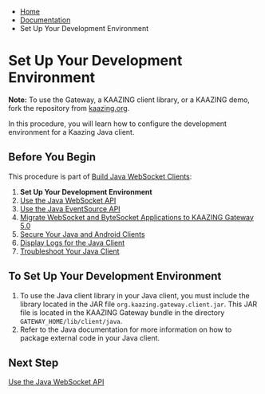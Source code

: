 -   [Home](../../index.md)
-   [Documentation](../index.md)
-   Set Up Your Development Environment

Set Up Your Development Environment
===================================

**Note:** To use the Gateway, a KAAZING client library, or a KAAZING demo, fork the repository from [kaazing.org](http://kaazing.org).

In this procedure, you will learn how to configure the development environment for a Kaazing Java client.

Before You Begin
----------------

This procedure is part of [Build Java WebSocket Clients](o_dev_java.md):

1.  **Set Up Your Development Environment**
2.  [Use the Java WebSocket API](p_dev_java_websocket.md)
3.  [Use the Java EventSource API](p_dev_java_eventsource.md)
4.  [Migrate WebSocket and ByteSocket Applications to KAAZING Gateway 5.0](p_dev_java_migrate.md)
5.  [Secure Your Java and Android Clients](p_dev_java_secure.md)
6.  [Display Logs for the Java Client](p_dev_java_logging.md)
7.  [Troubleshoot Your Java Client](p_dev_java_tshoot.md)

To Set Up Your Development Environment
--------------------------------------

1.  To use the Java client library in your Java client, you must include the library located in the JAR file  `org.kaazing.gateway.client.jar`. This JAR file is located in the KAAZING Gateway bundle in the directory `GATEWAY_HOME/lib/client/java`.
2.  Refer to the Java documentation for more information on how to package external code in your Java client.

Next Step
---------

[Use the Java WebSocket API](p_dev_java_websocket.md)
